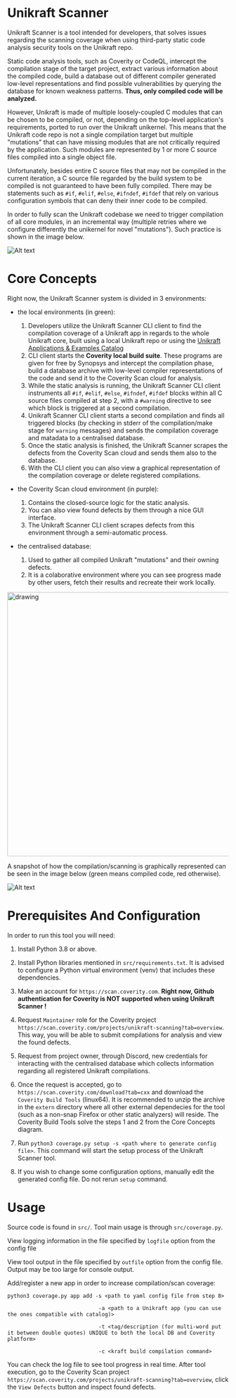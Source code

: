 # Unikraft Scanner 

Unikraft Scanner is a tool intended for developers, that solves issues regarding the scanning coverage when using third-party static code analysis security tools on the Unikraft repo.  

Static code analysis tools, such as Coverity or CodeQL, intercept the compilation stage of the target project, extract various information about the compiled code, build a database out of different compiler generated low-level representations and find possible vulnerabilities by querying the database for known weakness patterns. **Thus, only compiled code will be analyzed.** 

However, Unikraft is made of multiple loosely-coupled C modules that can be chosen to be compiled, or not, depending on the top-level application's requirements, ported to run over the Unikraft unikernel. This means that the Unikraft code repo is not a single compilation target but multiple "mutations" that can have missing modules that are not critically required by the application. Such modules are represented by 1 or more C source files compiled into a single object file. 

Unfortunately, besides entire C source files that may not be compiled in the current iteration, a C source file regarded by the build system to be compiled is not guaranteed to have been fully compiled. There may be statements such as `#if`, `#elif`, `#else`, `#ifndef`, `#ifdef` that rely on various configuration symbols that can deny their inner code to be compiled.  

In order to fully scan the Unikraft codebase we need to trigger compilation of all core modules, in an incremental way (multiple retries where we configure differently the unikernel for novel "mutations"). Such practice is shown in the image below.

![Alt text](docs/compile_cov.png)

# Core Concepts

Right now, the Unikraft Scanner system is divided in 3 environments:

- the local environments (in green): 
    1. Developers utilize the Unikraft Scanner CLI client to find the compilation coverage of a Unikraft app in regards to the whole Unikraft core, built using a local Unikraft repo or using the [Unikraft Applications & Examples Catalog](https://github.com/unikraft/catalog)
    2. CLI client starts the **Coverity local build suite**. These programs are given for free by Synopsys and intercept the compilation phase, build a database archive with low-level compiler representations of the code and send it to the Coverity Scan cloud for analysis.
    3. While the static analysis is running, the Unikraft Scanner CLI client instruments all `#if`, `#elif`, `#else`, `#ifndef`, `#ifdef` blocks within all C source files compiled at step 2, with a `#warning` directive to see which block is triggered at a second compilation.
    4. Unikraft Scanner CLI client starts a second compilation and finds all triggered blocks (by checking in stderr of the compilation/make stage for `warning` messages) and sends the compilation coverage and matadata to a centralised database.
    5. Once the static analysis is finished, the Unikraft Scanner scrapes the defects from the Coverity Scan cloud and sends them also to the database.
    6. With the CLI client you can also view a graphical representation of the compilation coverage or delete registered compilations.

- the Coverity Scan cloud environment (in purple):
    1. Contains the closed-source logic for the static analysis.
    2. You can also view found defects by them through a nice GUI interface.
    3. The Unikraft Scanner CLI client scrapes defects from this environment through a semi-automatic process.

- the centralised database:
    1. Used to gather all compiled Unikraft "mutations" and their owning defects.
    2. It is a colaborative environment where you can see progress made by other users, fetch their results and recreate their work locally.

<img src="docs/unikraft_scanner_tool_general.png" alt="drawing" width="1200" height=600/>

A snapshot of how the compilation/scanning is graphically represented can be seen in the image below (green means compiled code, red otherwise). 

![Alt text](docs/result_coverage.jpg) 

# Prerequisites And Configuration 

In order to run this tool you will need: 

1. Install Python 3.8 or above. 

2. Install Python libraries mentioned in `src/requirements.txt`. It is advised to configure a Python virtual environment (venv) that includes these dependencies.

3. Make an account for `https://scan.coverity.com`. **Right now, Github authentication for Coverity is NOT supported when using Unikraft Scanner !**

4. Request `Maintainer` role for the Coverity project `https://scan.coverity.com/projects/unikraft-scanning?tab=overview`. This way, you will be able to submit compilations for analysis and view the found defects.

5. Request from project owner, through Discord, new credentials for interacting with the centralised database which collects information regarding all registered Unikraft compilations.

6. Once the request is accepted, go to `https://scan.coverity.com/download?tab=cxx` and download the `Coverity Build Tools` (linux64). It is recommended to unzip the archive in the `extern` directory where all other external dependecies for the tool (such as a non-snap Firefox or other static analyzers) will reside. The Coverity Build Tools solve the steps 1 and 2 from the Core Concepts diagram.

7. Run `python3 coverage.py setup -s <path where to generate config file>`. This command will start the setup process of the Unikraft Scanner tool.

8. If you wish to change some configuration options, manually edit the generated config file. Do not rerun `setup` command.

# Usage 

Source code is found in `src/`. Tool main usage is through `src/coverage.py`. 

View logging information in the file specified by `logfile` option from the config file 

View tool output in the file specified by `outfile` option from the config file. Output may be too large for console output. 

Add/register a new app in order to increase compilation/scan coverage: 
````
python3 coverage.py app add -s <path to yaml config file from step 8>

                             -a <path to a Unikraft app (you can use the ones compatible with catalog)>

                             -t <tag/description (for multi-word put it between double quotes) UNIQUE to both the local DB and Coverity platform>

                             -c <kraft build compilation command>
````

You can check the log file to see tool progress in real time. After tool execution, go to the Coverity Scan project `https://scan.coverity.com/projects/unikraft-scanning?tab=overview`, click the `View Defects` button and inspect found defects.